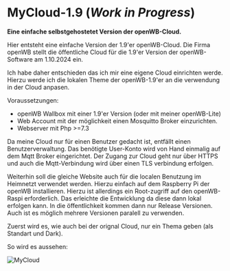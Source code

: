 # MyCloud-1.9  (***Work in Progress***)
**Eine einfache selbstgehostetet Version der openWB-Cloud.**


Hier entsteht eine einfache Version der 1.9'er openWB-Cloud.
Die Firma openWB stellt die öffentliche Cloud für die 1.9'er Version
der openWB-Software am 1.10.2024 ein.

Ich habe daher entschieden das ich mir eine eigene Cloud einrichten werde.
Hierzu werde ich die lokalen Theme der openWB-1.9'er an die verwendung in der Cloud anpasen.

Voraussetzungen:
- openWB Wallbox mit einer 1.9'er Version (oder mit meiner openWB-Lite)
- Web Account mit der möglichkeit einen Mosquitto Broker einzurichten.
- Webserver mit Php >=7.3

Da meine Cloud nur für einen Benutzer gedacht ist, entfällt einen Benutzerverwaltung.
Das benötigte User-Konto wird von Hand einmalig auf dem Mqtt Broker eingerichtet.
Der Zugang zur Cloud geht nur über HTTPS und auch die Mqtt-Verbindung wird über einen 
TLS verbindung erfolgen.

Weiterhin soll die gleiche Website auch für die  localen Benutzung im Heimnetzt verwendet werden.
Hierzu einfach auf dem Raspberry Pi der openWB installieren. Hierzu ist allerdings ein Root-zugriff
auf den openWB-Raspi erforderlich.
Das erleichte die Entwicklung da diese dann lokal erfolgen kann. In die öffentlichkeit kommen dann nur
Release Versionen.  Auch ist es möglich mehrere Versionen paralell zu verwenden.

Zuerst wird es, wie auch bei der orignal Cloud, nur ein Thema geben (als Standart und Dark).

So wird es aussehen:

![MyCloud](https://github.com/hhoefling/MyCloud-1.9/assets/89247538/0fe8a1da-4487-4aa0-aed3-59ff53dc73d5)
